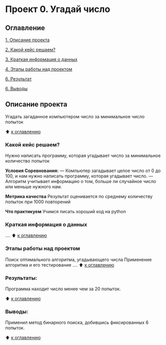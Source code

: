 # Проект 0. Угадай число

## Оглавление
[1. Описание проекта](https://github.com/AlKirV/SkillFactory_DS/tree/Master/project_zero/README.md#Описание-проекта)

[2. Какой кейс решаем?](https://github.com/AlKirV/SkillFactory_DS/tree/Master/project_zero/README.md#Какой-кейс-решаем)

[3. Краткая информация о данных](https://github.com/AlKirV/SkillFactory_DS/tree/Master/project_zero/README.md#Краткая-информауия-о-данных)

[4. Этапы работы над проектом](https://github.com/AlKirV/SkillFactory_DS/tree/Master/project_zero/README.md#Этапы-работы-над-проектом)

[6. Результат](https://github.com/AlKirV/SkillFactory_DS/tree/Master/project_zero/README.md#Результат)

[6. Выводы](https://github.com/AlKirV/SkillFactory_DS/tree/Master/project_zero/README.md#Выводы)

## Описание проекта
Угадать загаданное компьютером число за минимальное число попыток

:arrow_up: [к оглавлению](https://github.com/AlKirV/SkillFactory_DS/tree/Master/project_zero/README.md#Оглавление)


### Какой кейс решаем?
Нужно написать программу, которая угадывает число за минимальное количество попыток

**Условия Соревнования:**
— Компьютер загадывает целое число от 0 до 100, и нам нужно написать программу, которая угадывает число.
— Алгоритм учитывает информацию о том, больше ли случайное число или меньше нужного нам.

**Метрика качества**
Результат оценивается по среднему количеству попыток при 1000 повторений

**Что практикуем**
Учимся писать хороший код на python


### Краткая информация о данных
....
:arrow_up: [к оглавлению](https://github.com/AlKirV/SkillFactory_DS/tree/Master/project_zero/README.md#Оглавление)
### Этапы работы над проектом
Поиск оптимального алгоритма, угадывающего числа
Применение алгоритма и его тестирование
....
:arrow_up: [к оглавлению](https://github.com/AlKirV/SkillFactory_DS/tree/Master/project_zero/README.md#Оглавление)
### Результаты:
Программа находит число менее чем за 20 попыток.

:arrow_up: [к оглавлению](https://github.com/AlKirV/SkillFactory_DS/tree/Master/project_zero/README.md#Оглавление)
### Выводы:
Применил метод бинарного поиска, добившись фиксированных 6 попыток.

:arrow_up: [к оглавлению](https://github.com/AlKirV/SkillFactory_DS/tree/Master/project_zero/README.md#Оглавление)